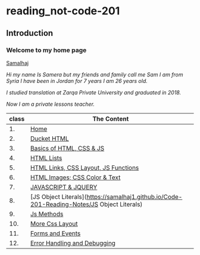 # reading_not-code-201
## Introduction
### Welcome to my home page

[Samalhaj](https://github.com/samalhaj1)

*Hi my name Is Samera but my friends and family call me Sam I am from Syria I have been in Jordan for 7 years I am 26 years old.*

*I studied translation at Zarqa Private University and graduated in 2018.*

*Now I am a private lessons teacher.*


|class  |The Content |
|--------|-------------|
|1.      |[Home](https://samalhaj1.github.io/Code-201-Reading-Notes/)|
|2.      |[Ducket HTML](https://samalhaj1.github.io/Code-201-Reading-Notes/read-01)|
|3.      |[Basics of HTML, CSS & JS](https://samalhaj1.github.io/Code-201-Reading-Notes/class-02)|
|4.      |[HTML Lists](https://samalhaj1.github.io/Code-201-Reading-Notes/read03)|
|5.      |[HTML Links, CSS Layout, JS Functions](https://samalhaj1.github.io/Code-201-Reading-Notes/Reado4)|
|6.      |[HTML Images; CSS Color & Text](https://samalhaj1.github.io/Code-201-Reading-Notes/read-05)| 
|7.      |[JAVASCRIPT & JQUERY](https://samalhaj1.github.io/Code-201-Reading-Notes/duckettjs)|
|8.      |[JS Object Literals](https://samalhaj1.github.io/Code-201-Reading-Notes/JS Object Literals)|
|9.      |[Js Methods](https://samalhaj1.github.io/Code-201-Reading-Notes//read-07)
|10.     |[More Css Layout]( https://samalhaj1.github.io/Code-201-Reading-Notes/class-08)
|11.     |[Forms and Events](https://samalhaj1.github.io/Code-201-Reading-Notes/read-9)
|12.     |[Error Handling and Debugging](https://samalhaj1.github.io/Code-201-Reading-Notes/class-10)
















